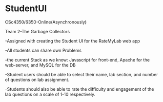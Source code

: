 # StudentUI <All Doubts Solve Here>
CSc4350/6350-Online(Asynchronously)

Team 2-The Garbage Collectors

-Assigned with creating the Student UI for the RateMyLab web app

-All students can share own Problems

-the current Stack as we know: Javascript for front-end, Apache for the web-server, and MySQL for the DB

-Student users should be able to select their name, lab section, and number of questions on lab assignment. 

-Students should also be able to rate the difficulty and engagement of the lab questions on a scale of 1-10 respectively.

